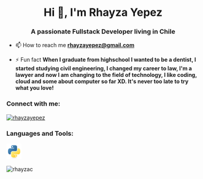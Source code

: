 <h1 align="center">Hi 👋, I'm Rhayza Yepez</h1>
<h3 align="center">A passionate Fullstack Developer living in Chile</h3>

- 📫 How to reach me **rhayzayepez@gmail.com**

- ⚡ Fun fact **When I graduate from highschool I wanted to be a dentist, I started studying civil engineering, I changed my career to law, I'm a lawyer and now I am changing to the field of technology, I like coding, cloud and some about computer so far XD. It's never too late to try what you love!**

<h3 align="left">Connect with me:</h3>
<p align="left">
<a href="https://linkedin.com/in/rhayzayepez" target="_blank"><img align="center" src="https://raw.githubusercontent.com/rahuldkjain/github-profile-readme-generator/master/src/images/icons/Social/linked-in-alt.svg" alt="rhayzayepez" height="30" width="40" /></a>
</p>

<h3 align="left">Languages and Tools:</h3>
<p align="left"> <a href="https://www.python.org" target="_blank" rel="noreferrer"> <img src="https://raw.githubusercontent.com/devicons/devicon/master/icons/python/python-original.svg" alt="python" width="40" height="40"/> </a> </p>


<p> <img align="center" src="https://github-readme-stats.vercel.app/api?username=rhayzac&show_icons=true&locale=en" alt="rhayzac" /></p>
